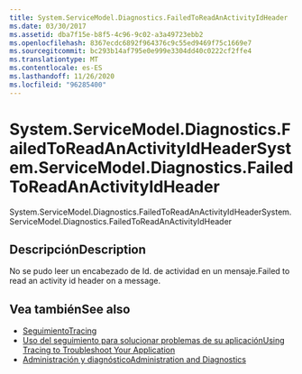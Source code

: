 ```yaml
---
title: System.ServiceModel.Diagnostics.FailedToReadAnActivityIdHeader
ms.date: 03/30/2017
ms.assetid: dba7f15e-b8f5-4c96-9c02-a3a49723ebb2
ms.openlocfilehash: 8367ecdc6892f964376c9c55ed9469f75c1669e7
ms.sourcegitcommit: bc293b14af795e0e999e3304dd40c0222cf2ffe4
ms.translationtype: MT
ms.contentlocale: es-ES
ms.lasthandoff: 11/26/2020
ms.locfileid: "96285400"
---
```

# <a name="systemservicemodeldiagnosticsfailedtoreadanactivityidheader"></a><span data-ttu-id="c5137-102">System.ServiceModel.Diagnostics.FailedToReadAnActivityIdHeader</span><span class="sxs-lookup"><span data-stu-id="c5137-102">System.ServiceModel.Diagnostics.FailedToReadAnActivityIdHeader</span></span>

<span data-ttu-id="c5137-103">System.ServiceModel.Diagnostics.FailedToReadAnActivityIdHeader</span><span class="sxs-lookup"><span data-stu-id="c5137-103">System.ServiceModel.Diagnostics.FailedToReadAnActivityIdHeader</span></span>  
  
## <a name="description"></a><span data-ttu-id="c5137-104">Descripción</span><span class="sxs-lookup"><span data-stu-id="c5137-104">Description</span></span>  

 <span data-ttu-id="c5137-105">No se pudo leer un encabezado de Id. de actividad en un mensaje.</span><span class="sxs-lookup"><span data-stu-id="c5137-105">Failed to read an activity id header on a message.</span></span>  
  
## <a name="see-also"></a><span data-ttu-id="c5137-106">Vea también</span><span class="sxs-lookup"><span data-stu-id="c5137-106">See also</span></span>

- [<span data-ttu-id="c5137-107">Seguimiento</span><span class="sxs-lookup"><span data-stu-id="c5137-107">Tracing</span></span>](index.md)
- [<span data-ttu-id="c5137-108">Uso del seguimiento para solucionar problemas de su aplicación</span><span class="sxs-lookup"><span data-stu-id="c5137-108">Using Tracing to Troubleshoot Your Application</span></span>](using-tracing-to-troubleshoot-your-application.md)
- [<span data-ttu-id="c5137-109">Administración y diagnóstico</span><span class="sxs-lookup"><span data-stu-id="c5137-109">Administration and Diagnostics</span></span>](../index.md)
